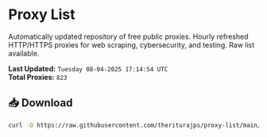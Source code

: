 # Proxy List

Automatically updated repository of free public proxies. Hourly refreshed HTTP/HTTPS proxies for web scraping, cybersecurity, and testing. Raw list available.

**Last Updated:** `Tuesday 08-04-2025 17:14:54 UTC`  
**Total Proxies:** `823`

## 📥 Download
```bash
curl -O https://raw.githubusercontent.com/theriturajps/proxy-list/main/proxies.txt
